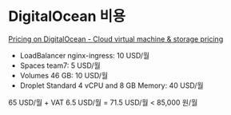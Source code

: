 # DigitalOcean 비용

[Pricing on DigitalOcean - Cloud virtual machine & storage pricing](https://www.digitalocean.com/pricing/)

- LoadBalancer nginx-ingress: 10 USD/월
- Spaces team7: 5 USD/월
- Volumes 46 GB: 10 USD/월
- Droplet Standard 4 vCPU and 8 GB Memory: 40 USD/월

65 USD/월 + VAT 6.5 USD/월 = 71.5 USD/월 < 85,000 원/월
